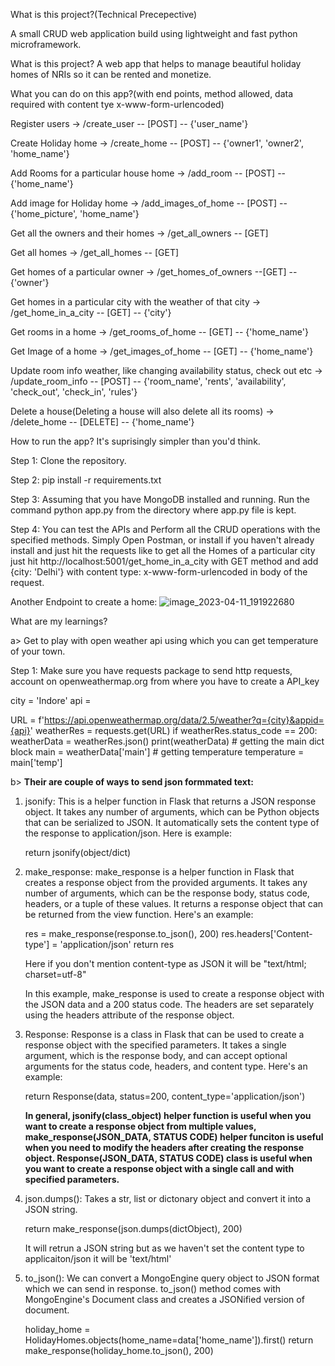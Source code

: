 What is this project?(Technical Precepective)

A small CRUD web application build using lightweight and fast python microframework.

What is this project?
A web app that helps to manage beautiful holiday homes of NRIs so it can be rented and monetize.

What you can do on this app?(with end points, method allowed, data required with content tye x-www-form-urlencoded)

Register users
-> /create_user -- [POST] -- {'user_name'}

Create Holiday home
-> /create_home -- [POST] -- {'owner1', 'owner2', 'home_name'}

Add Rooms for a particular house home 
-> /add_room -- [POST] -- {'home_name'}

Add image for Holiday home
-> /add_images_of_home -- [POST] -- {'home_picture', 'home_name'}

Get all the owners and their homes
-> /get_all_owners -- [GET] 

Get all homes
-> /get_all_homes -- [GET]

Get homes of a particular owner 
-> /get_homes_of_owners --[GET] -- {'owner'}

Get homes in a particular city with the weather of that city
-> /get_home_in_a_city -- [GET] -- {'city'}

Get rooms in a home
-> /get_rooms_of_home -- [GET] -- {'home_name'}

Get Image of a home
-> /get_images_of_home -- [GET] -- {'home_name'}

Update room info weather, like changing availability status, check out etc
-> /update_room_info -- [POST] -- {'room_name', 'rents', 'availability', 'check_out', 'check_in', 'rules'}

Delete a house(Deleting a house will also delete all its rooms)
-> /delete_home -- [DELETE] -- {'home_name'}


How to run the app?
It's suprisingly simpler than you'd think.

Step 1: Clone the repository.

Step 2: pip install -r requirements.txt

Step 3: Assuming that you have MongoDB installed and running. Run the command python app.py from the directory where app.py file is kept.

Step 4: You can test the APIs and Perform all the CRUD operations with the specified methods. Simply Open Postman, or install if you haven't already install and just hit the requests like to get all the Homes of a particular city just hit http://localhost:5001/get_home_in_a_city with GET method and add {city: 'Delhi'} with content type: x-www-form-urlencoded in body of the request.

Another Endpoint to create a home:
![image_2023-04-11_191922680](https://user-images.githubusercontent.com/86974814/231183952-eef3bba0-0ae7-49a0-8cc2-fdc092e44a2a.png)


What are my learnings?

a> Get to play with open weather api using which you can get temperature of your town.

Step 1: Make sure you have requests package to send http requests, account on openweathermap.org from where you have to create a API_key

city = 'Indore'
api = <Enter your api key here in string format>

URL = f'https://api.openweathermap.org/data/2.5/weather?q={city}&appid={api}'
weatherRes = requests.get(URL)
if weatherRes.status_code == 200:
    weatherData = weatherRes.json()
    print(weatherData)
    # getting the main dict block
    main = weatherData['main']
    # getting temperature
    temperature = main['temp']


b> **Their are couple of ways to send json formmated text:**

1.  jsonify: This is a helper function in Flask that returns a JSON response object. It takes any number of arguments, which can be Python objects that can be serialized to JSON. It automatically sets the content type of the response to application/json. Here is example:

    return jsonify(object/dict)


2.  make_response: make_response is a helper function in Flask that creates a response object from the provided arguments. It takes any number of arguments, which can be the response body, status code, headers, or a tuple of these values. It returns a response object that can be returned from the view function. Here's an example:

    res = make_response(response.to_json(), 200)
    res.headers['Content-type'] = 'application/json'
    return res

    Here if you don't mention content-type as JSON it will be "text/html; charset=utf-8"

    In this example, make_response is used to create a response object with the JSON data and a 200 status code. The headers are set separately using the headers attribute of the response object.


3.  Response: Response is a class in Flask that can be used to create a response object with the specified parameters. It takes a single argument, which is the response body, and can accept optional arguments for the status code, headers, and content type. Here's an example:

    return Response(data, status=200, content_type='application/json')

    **In general, jsonify(class_object) helper function is useful when you want to create a response object from multiple values, make_response(JSON_DATA, STATUS CODE) helper funciton is useful when you need to modify the headers after creating the response object. Response(JSON_DATA, STATUS CODE) class is useful when you want to create a response object with a single call and with specified parameters.**


4.  json.dumps(): Takes a str, list or dictonary object and convert it into a JSON string.
   
    return make_response(json.dumps(dictObject), 200)

    It will retrun a JSON string but as we haven't set the content type to applicaiton/json it will be 'text/html'


5.  to_json(): We can convert a MongoEngine query object to JSON format which we can send in response. to_json() method comes with MongoEngine's Document class and creates a JSONified version of document.

    holiday_home = HolidayHomes.objects(home_name=data['home_name']).first()
    return make_response(holiday_home.to_json(), 200)
